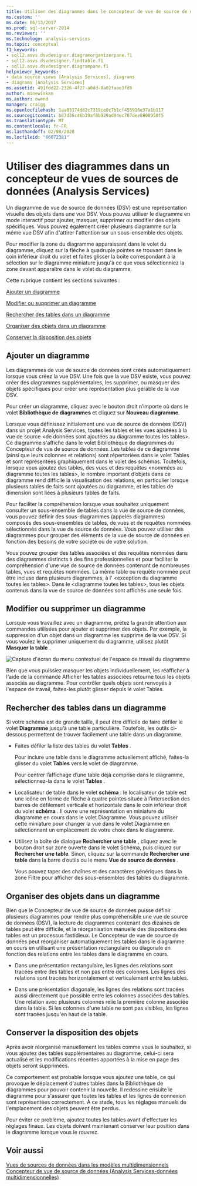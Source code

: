 ```yaml
---
title: Utiliser des diagrammes dans le concepteur de vue de source de données (Analysis Services) | Microsoft Docs
ms.custom: ''
ms.date: 06/13/2017
ms.prod: sql-server-2014
ms.reviewer: ''
ms.technology: analysis-services
ms.topic: conceptual
f1_keywords:
- sql12.asvs.dsvdesigner.diagramorganizerpane.f1
- sql12.asvs.dsvdesigner.findtable.f1
- sql12.asvs.dsvdesigner.diagrampane.f1
helpviewer_keywords:
- data source views [Analysis Services], diagrams
- diagrams [Analysis Services]
ms.assetid: 491fdd22-2326-4f27-a0dd-0a02faae3fd8
author: minewiskan
ms.author: owend
manager: craigg
ms.openlocfilehash: 1aa03174d82c7319ce0c7b1cf455916e37a1b117
ms.sourcegitcommit: b87d36c46b39af8b929ad94ec707dee8800950f5
ms.translationtype: MT
ms.contentlocale: fr-FR
ms.lasthandoff: 02/08/2020
ms.locfileid: "66072381"
---
```

# <a name="work-with-diagrams-in-data-source-view-designer-analysis-services"></a>Utiliser des diagrammes dans un concepteur de vues de sources de données (Analysis Services)
  Un diagramme de vue de source de données (DSV) est une représentation visuelle des objets dans une vue DSV. Vous pouvez utiliser le diagramme en mode interactif pour ajouter, masquer, supprimer ou modifier des objets spécifiques. Vous pouvez également créer plusieurs diagramme sur la même vue DSV afin d'attirer l'attention sur un sous-ensemble des objets.  
  
 Pour modifier la zone du diagramme apparaissant dans le volet du diagramme, cliquez sur la flèche à quadruple pointes se trouvant dans le coin inférieur droit du volet et faites glisser la boîte correspondant à la sélection sur le diagramme miniature jusqu'à ce que vous sélectionniez la zone devant apparaître dans le volet du diagramme.  
  
 Cette rubrique contient les sections suivantes :  
  
 [Ajouter un diagramme](#bkmk_add)  
  
 [Modifier ou supprimer un diagramme](#bkmk_edit)  
  
 [Rechercher des tables dans un diagramme](#bkmk_findtables)  
  
 [Organiser des objets dans un diagramme](#bkmk_arrangeobjects)  
  
 [Conserver la disposition des objets](#bkmk_preserve)  
  
##  <a name="bkmk_add"></a>Ajouter un diagramme  
 Les diagrammes de vue de source de données sont créés automatiquement lorsque vous créez la vue DSV. Une fois que la vue DSV existe, vous pouvez créer des diagrammes supplémentaires, les supprimer, ou masquer des objets spécifiques pour créer une représentation plus gérable de la vue DSV.  
  
 Pour créer un diagramme, cliquez avec le bouton droit n’importe où dans le volet **Bibliothèque de diagrammes** et cliquez sur **Nouveau diagramme**.  
  
 Lorsque vous définissez initialement une vue de source de données (DSV) dans un projet Analysis Services, toutes les tables et les vues ajoutées à la vue de source \<de données sont ajoutées au diagramme toutes les tables>. Ce diagramme s'affiche dans le volet Bibliothèque de diagrammes du Concepteur de vue de source de données. Les tables de ce diagramme (ainsi que leurs colonnes et relations) sont répertoriées dans le volet Tables et sont représentées graphiquement dans le volet des schémas. Toutefois, lorsque vous ajoutez des tables, des vues et des requêtes \<nommées au diagramme toutes les tables>, le nombre important d’objets dans ce diagramme rend difficile la visualisation des relations, en particulier lorsque plusieurs tables de faits sont ajoutées au diagramme, et les tables de dimension sont liées à plusieurs tables de faits.  
  
 Pour faciliter la compréhension lorsque vous souhaitez uniquement consulter un sous-ensemble de tables dans la vue de source de données, vous pouvez définir des sous-diagrammes (appelés diagrammes) composés des sous-ensembles de tables, de vues et de requêtes nommées sélectionnés dans la vue de source de données. Vous pouvez utiliser des diagrammes pour grouper des éléments de la vue de source de données en fonction des besoins de votre société ou de votre solution.  
  
 Vous pouvez grouper des tables associées et des requêtes nommées dans des diagrammes distincts à des fins professionnelles et pour faciliter la compréhension d'une vue de source de données contenant de nombreuses tables, vues et requêtes nommées. La même table ou requête nommée peut être incluse dans plusieurs diagrammes, à l' \<exception du diagramme toutes les tables>. Dans le \<diagramme toutes les tables>, tous les objets contenus dans la vue de source de données sont affichés une seule fois.  
  
##  <a name="bkmk_edit"></a>Modifier ou supprimer un diagramme  
 Lorsque vous travaillez avec un diagramme, prêtez la grande attention aux commandes utilisées pour ajouter et supprimer des objets. Par exemple, la suppression d'un objet dans un diagramme les supprime de la vue DSV. Si vous voulez le supprimer uniquement du diagramme, utilisez plutôt **Masquer la table** .  
  
 ![Capture d'écran du menu contextuel de l'espace de travail du diagramme](../media/ssas-olapdsv-diagram.gif "Capture d'écran du menu contextuel de l'espace de travail du diagramme")  
  
 Bien que vous puissiez masquer les objets individuellement, les réafficher à l'aide de la commande Afficher les tables associées retourne tous les objets associés au diagramme. Pour contrôler quels objets sont renvoyés à l'espace de travail, faites-les plutôt glisser depuis le volet Tables.  
  
##  <a name="bkmk_findtables"></a>Rechercher des tables dans un diagramme  
 Si votre schéma est de grande taille, il peut être difficile de faire défiler le volet **Diagramme** jusqu’à une table particulière. Toutefois, les outils ci-dessous permettent de trouver facilement une table dans un diagramme.  
  
-   Faites défiler la liste des tables du volet **Tables** .  
  
     Pour inclure une table dans le diagramme actuellement affiché, faites-la glisser du volet **Tables** vers le volet de diagramme.  
  
     Pour centrer l’affichage d’une table déjà comprise dans le diagramme, sélectionnez-la dans le volet **Tables** .  
  
-   Localisateur de table dans le volet **schéma** : le localisateur de table est une icône en forme de flèche à quatre pointes située à l’intersection des barres de défilement verticale et horizontale dans le coin inférieur droit du volet **schéma** . Il ouvre une représentation en miniature du diagramme en cours dans le volet Diagramme. Vous pouvez utiliser cette miniature pour changer la vue dans le volet Diagramme en sélectionnant un emplacement de votre choix dans le diagramme.  
  
-   Utilisez la boîte de dialogue **Rechercher une table** , cliquez avec le bouton droit sur zone ouverte dans le volet Schéma, puis cliquez sur **Rechercher une table**. Sinon, cliquez sur la commande **Rechercher une table** dans la barre d’outils ou le menu **Vue de source de données** .  
  
     Vous pouvez taper des chaînes et des caractères génériques dans la zone Filtre pour afficher des sous-ensembles des tables du diagramme.  
  
##  <a name="bkmk_arrangeobjects"></a>Organiser des objets dans un diagramme  
 Bien que le Concepteur de vue de source de données puisse définir plusieurs diagrammes pour rendre plus compréhensible une vue de source de données (DSV), la lecture de diagrammes contenant des dizaines de tables peut être difficile, et la réorganisation manuelle des dispositions des tables est un processus fastidieux. Le Concepteur de vue de source de données peut réorganiser automatiquement les tables dans le diagramme en cours en utilisant une présentation rectangulaire ou diagonale en fonction des relations entre les tables dans le diagramme en cours.  
  
-   Dans une présentation rectangulaire, les lignes des relations sont tracées entre des tables et non pas entre des colonnes. Les lignes des relations sont tracées horizontalement et verticalement entre les tables.  
  
-   Dans une présentation diagonale, les lignes des relations sont tracées aussi directement que possible entre les colonnes associées des tables. Une relation avec plusieurs colonnes relie la première colonne associée dans la table. Si les colonnes d'une table ne sont pas visibles, les lignes sont tracées jusqu'en haut de la table.  
  
##  <a name="bkmk_preserve"></a>Conserver la disposition des objets  
 Après avoir réorganisé manuellement les tables comme vous le souhaitez, si vous ajoutez des tables supplémentaires au diagramme, celui-ci sera actualisé et les modifications récentes apportées à la mise en page des objets seront supprimées.  
  
 Ce comportement est probable lorsque vous ajoutez une table, ce qui provoque le déplacement d'autres tables dans la Bibliothèque de diagrammes pour pouvoir contenir la nouvelle. Il redessine ensuite le diagramme pour s'assurer que toutes les tables et les lignes de connexion sont représentées correctement. À ce stade, tous les réglages manuels de l'emplacement des objets peuvent être perdus.  
  
 Pour éviter ce problème, ajoutez toutes les tables avant d'effectuer les réglages finaux. Les objets doivent maintenant conserver leur position dans le diagramme lorsque vous le rouvrez.  
  
## <a name="see-also"></a>Voir aussi  
 [Vues de sources de données dans les modèles multidimensionnels](data-source-views-in-multidimensional-models.md)   
 [Concepteur de vue de source de données &#40;Analysis Services-données multidimensionnelles&#41;](../data-source-view-designer-analysis-services-multidimensional-data.md)  
  
  
